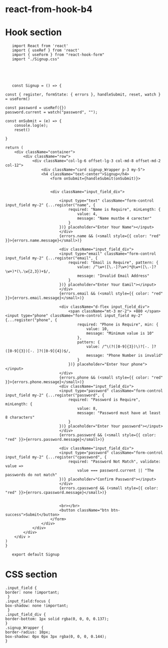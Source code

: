 # react-from-hook-b4


# Hook section



       import React from 'react'
       import { useRef } from 'react'
       import { useForm } from "react-hook-form"
       import "./Signup.css"





       const Signup = () => {

    const { register, formState: { errors }, handleSubmit, reset, watch } = useForm()

    const password = useRef({})
    password.current = watch("password", "");

    const onSubmit = (e) => {
        console.log(e);
        reset()

    }

    return (
        <div className="container">
            <div className="row">
                <div className="col-lg-6 offset-lg-3 col-md-8 offset-md-2 col-12">
                    <div className="card signup_Wrapper p-3 my-5">
                    <h4 className="text-center">Signup</h4>
                        <form onSubmit={handleSubmit(onSubmit)}>


                        <div className="input_field_div">

                            <input type="text" className="form-control input_field my-2" {...register("name", {
                                required: "Name is Require", minLength: {
                                    value: 4,
                                    message: "Name mustbe 4 carecter"
                                }
                            })} placeholder="Enter Your Name"></input>
                            </div>
                            {errors.name && (<small style={{ color: "red" }}>{errors.name.message}</small>)}

                            <div className="input_field_div">
                            <input type="email" className="form-control input_field my-2" {...register("email", {
                                required: "Email is Require", pattern: {
                                    value: /^\w+([\.-]?\w+)*@\w+([\.-]?\w+)*(\.\w{2,3})+$/,
                                    message: "Invalid Email Address"
                                }
                            })} placeholder="Enter Your Eamil"></input>
                            </div>
                            {errors.email && (<small style={{ color: "red" }}>{errors.email.message}</small>)}

                            <div className="d-flex input_field_div">
                                <span className="mt-3 mr-2"> +880 </span>   <input type="phone" className="form-control input_field my-2" {...register("phone", {
                                    required: "Phone is Require", min: {
                                        value: 10,
                                        message: "Minimum value is 10"
                                    },
                                    pattern: {
                                        value: /^\(?([0-9]{3})\)?[-. ]?([0-9]{3})[-. ]?([0-9]{4})$/,
                                        message: "Phone Number is invalid"
                                    }
                                })} placeholder="Enter Your phone"></input>
                            </div>
                            {errors.phone && (<small style={{ color: "red" }}>{errors.phone.message}</small>)}
                            <div className="input_field_div">
                            <input type="password" className="form-control input_field my-2" {...register("password", {
                                required: "Password is Require", minLength: {
                                    value: 8,
                                    message: "Password must have at least 8 characters"
                                }
                            })} placeholder="Enter Your password"></input>
                            </div>
                            {errors.password && (<small style={{ color: "red" }}>{errors.password.message}</small>)}

                            <div className="input_field_div">
                            <input type="password" className="form-control input_field my-2" {...register("cpassword", {
                                required: "Password Not Match", validate: value =>
                                    value === password.current || "The passwords do not match"
                            })} placeholder="Confirm Password"></input>
                            </div>
                            {errors.cpassword && (<small style={{ color: "red" }}>{errors.cpassword.message}</small>)}


                            <br></br>
                            <button className="btn btn-success">Submit</button>
                        </form>
                    </div>
                </div>
            </div>
        </div >
    )
    }

       export default Signup




# CSS section

    .input_field {
    border: none !important;
     }
    .input_field:focus {
    box-shadow: none !important;
     } 
    .input_field_div {
    border-bottom: 1px solid rgba(0, 0, 0, 0.137);
    }
    .signup_Wrapper {
    border-radius: 10px;
    box-shadow: 0px 0px 3px rgba(0, 0, 0, 0.144);
    }
